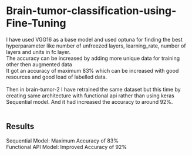 # Brain-tumor-classification-using-Fine-Tuning
I have used VGG16 as a base model and used optuna for finding the best hyperparameter like number of unfreezed layers, learning_rate, number of layers and units in fc layer.<br>
The accuracy can be increased by adding more unique data for training other then augmented data<br>
It got an accuracy of maximum 83% which can be increased with good resources and good load of labelled data.
<br><br>
Then in brain-tumor-2 I have retrained the same dataset but this time by creating same architecture with functional api rather than using keras Sequential model. And it had increased the accuracy to around 92%.
<br><br>

<h2><b>Results</b></h2>
Sequential Model: Maximum Accuracy of 83%<br>
Functional API Model: Improved Accuracy of 92%
